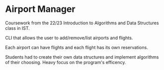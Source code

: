# Airport Manager

Coursework from the 22/23 Introduction to Algorithms and Data Structures class in IST.

CLI that allows the user to add/remove/list airports and flights.

Each airport can have flights and each flight has its own reservations.

Students had to create their own data structures and implement algorithms of their choosing.
Heavy focus on the program's efficency.
